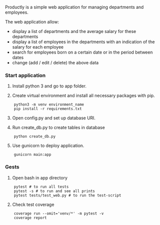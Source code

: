 Productly is  a simple web application for managing departments and employees.

The web application  allow:
* display a list of departments and the average salary  for these departments
* display a list of employees in the departments with an indication of the salary for each employee 
* search for employees born on a certain date or in the period between dates
* change (add / edit / delete) the above data

<h3>Start application </h3>

1. Install python 3 and go to app folder.

2. Create virtual environment and install all necessary packages with pip.
```commandline
    python3 -m venv environment_name
    pip install -r requirements.txt
```

3. Open config.py and set up database URI.
   
4. Run create_db.py to create tables in database
```commandline
    python create_db.py
```

5. Use gunicorn to deploy application.
```commandline
    gunicorn main:app
```



<h3>Gests</h3>

1. Open bash in app directory

```comandline
    pytest # to run all tests
    pytest -s # to run and see all prints
    pytest tests/test_web.py # to run the test-script
```

2. Check test coverage

```comandline
    coverage run --omit='venv/*' -m pytest -v         
    coverage report
```
